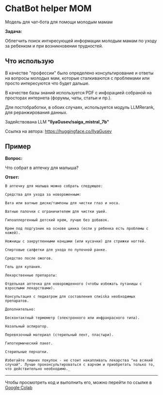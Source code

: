 # ChatBot helper MOM
Модель для чат-бота для помощи молодым мамам

**Задача:**

Облегчить поиск интнресующей информации молодым мамам по уходу за ребенком и при возникновении трудностей.

Что использую
---
В качестве "профессии" было определено консультирование и ответы на вопросы молодых мам, которые сталкиваются с проблемами или просто интересуются что будет дальше.

В качестве базы знаний используется PDF с инфорацией собраной на просторах интернета (форумы, чаты, статьи и пр.).

Для постобработки, в обоих случаях, используется модуль LLMRerank, для реранжирования данных.

Задействована LLM **"IlyaGusev/saiga_mistral_7b"**

Ссылка на автора: https://huggingface.co/IlyaGusev


Пример
---
**Вопрос:** 

Что собрат в аптечку для малыша?

**Ответ:**

    В аптечку для малыша можно собрать следующее:

    Средства для ухода за новороженным:

    Вата или ватные диски/тампоны для чистки глаз и носа.

    Ватные палочки с ограничителем для чистки ушей.

    Гипоаллергенный детский крем, лучше без добавок.

    Крем под подгузник на основе цинка (если у ребенка есть проблемы с кожей).

    Ножницы с закругленными концами (или кусачки) для стрижки ногтей.

    Спиртовые салфетки для ухода по пупочной ранке.

    Средство после ожогов.

    Гель для купания.

    Лекарственные препараты:

    Отдельная аптечка для новорожденного (чтобы избежать путаницы с взрослыми лекарствами).

    Консультация с педиатром для составления спиiska необходимых препаратов.

    Дополнительно:

    Бесконтактный термометр (электронного или инфракрасного типа).

    Назальный аспиратор.

    Перевязочный материал (стерильный лент, пластыри).

    Гипотермический пакет.

    Стерильные перчатки.

    Избегайте лишних покупок - не стоит накапливать лекарства "на всякий случай". Лучше проконсультироваться с варчом и приобретать только то, что действительно необходимо._


<hr>

Чтобы просмотреть код и выполнить его, можно перейти по ссылке в [Google Colab](https://colab.research.google.com/drive/1v1YOIdgMYiZI10er5nllWNiKw9fM1Twe?usp=sharing)
